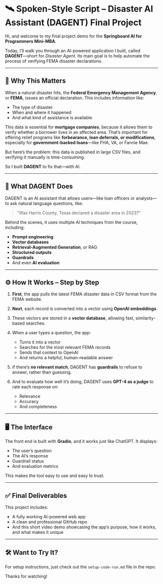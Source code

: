 # 🛰️ Spoken-Style Script – Disaster AI Assistant (DAGENT) Final Project

Hi, and welcome to my final project demo for the **Springboard AI for Programmers Mini-MBA**.

Today, I’ll walk you through an AI-powered application I built, called **DAGENT**—short for *Disaster Agent*. Its main goal is to help automate the process of verifying FEMA disaster declarations.

---

## 🎯 Why This Matters

When a natural disaster hits, the **Federal Emergency Management Agency**, or **FEMA**, issues an official declaration. This includes information like:

- The type of disaster  
- When and where it happened  
- And what kind of assistance is available  

This data is essential for **mortgage companies**, because it allows them to verify whether a borrower lives in an affected area. That’s important for offering relief programs like **forbearance, loan deferrals, or modifications**, especially for **government-backed loans**—like FHA, VA, or Fannie Mae.

But here’s the problem: this data is published in large CSV files, and verifying it manually is time-consuming.

So I built **DAGENT** to fix that—with AI.

---

## 🧠 What DAGENT Does

DAGENT is an AI assistant that allows users—like loan officers or analysts—to ask natural language questions, like:

> "Was Harris County, Texas declared a disaster area in 2023?"

Behind the scenes, it uses multiple AI techniques from the course, including:

- **Prompt engineering**
- **Vector databases**
- **Retrieval-Augmented Generation**, or RAG  
- **Structured outputs**
- **Guardrails**
- And even **AI evaluation**

---

## ⚙️ How It Works – Step by Step

1. **First**, the app pulls the latest FEMA disaster data in CSV format from the FEMA website.

2. **Next**, each record is converted into a vector using **OpenAI embeddings**.

3. These vectors are stored in a **vector database**, allowing fast, similarity-based searches.

4. When a user types a question, the app:
   - Turns it into a vector
   - Searches for the most relevant FEMA records
   - Sends that context to OpenAI
   - And returns a helpful, human-readable answer

5. If there’s **no relevant match**, DAGENT has **guardrails** to refuse to answer, rather than guessing.

6. And to evaluate how well it’s doing, DAGENT uses **GPT-4 as a judge** to rate each response on:
   - Relevance  
   - Accuracy  
   - And completeness

---

## 🖥️ The Interface

The front end is built with **Gradio**, and it works just like ChatGPT. It displays:

- The user’s question  
- The AI’s response  
- Guardrail status  
- And evaluation metrics

This makes the tool easy to use and easy to trust.

---

## ✅ Final Deliverables

This project includes:

- A fully working AI-powered web app  
- A clean and professional GitHub repo  
- And this short video demo showcasing the app’s purpose, how it works, and what makes it unique

---

## 🛠️ Want to Try It?

For setup instructions, just check out the `setup-code-run.md` file in the repo.

Thanks for watching!

